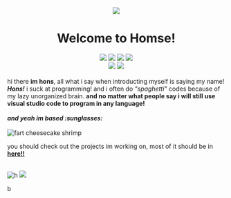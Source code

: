 <div align="center"><img src="https://cdn.discordapp.com/avatars/206296798724227082/0cc11121f39643fd8154e57027cda389.webp?size=64"/><span></span></div>
<h1 align="center">Welcome to Homse!</h1>
<div align="center">
<img src="https://komarev.com/ghpvc/?username=honsda&style=flat&color=blueviolet&label=fans that viewed profile"/> 
<img src="https://img.shields.io/badge/Status-braindead-critical"/>
<img src="https://img.shields.io/badge/Tokenlogged-by%20结晶度qq-informational"/>
<img src="https://img.shields.io/badge/git结晶度qq-green"/>
<br>
<img src="https://img.shields.io/badge/certified-cool%20guy-informational?style=for-the-badge"/>
<img src="https://img.shields.io/badge/-is%20a%20real%20hons-cb00ff?style=for-the-badge"/>
<br>
 <br>
</div>
hi there <b>im hons</b>, all what i say when introducting myself is saying my name! <b><i>Hons!</i></b> i suck at programming! and i often do <i>"spaghetti"</i> codes because of my lazy unorganized brain. <b>and no matter what people say i will still use visual studio code to program in any language!</b> <br>
<br>
<b><i>and yeah im based :sunglasses:</i></b> <br>

<br>
<img src="https://cdn.discordapp.com/attachments/772910297350275092/844196915636731904/unknown.png" alt="fart cheesecake shrimp"/><span></span>
<p>you should check out the projects im working on, most of it should be in <b><a href="https://honsda.github.io">here!!</a></b></p>
<br>
<img src="https://github-readme-stats.vercel.app/api?username=honsda&count_private=true&show_icons=true&theme=midnight-purple&hide_border=true" alt="h"/>
<img src="https://github-readme-stats.vercel.app/api/top-langs/?username=honsda&layout=compact&theme=midnight-purple&hide_border=true"/>

b
